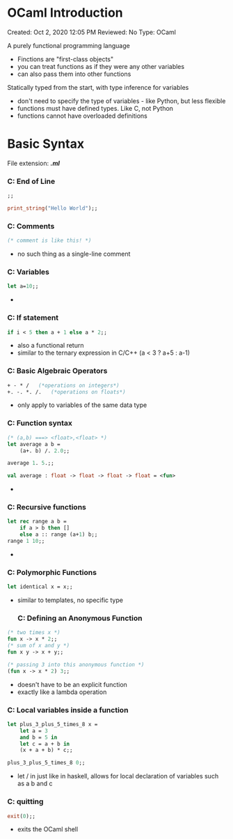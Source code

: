 # OCaml Introduction

Created: Oct 2, 2020 12:05 PM
Reviewed: No
Type: OCaml

A purely functional programming language

- Finctions are "first-class objects"
- you can treat functions as if they were any other variables
- can also pass them into other functions

Statically typed from the start, with type inference for variables

- don't need to specify the type of variables - like Python, but less flexible
- functions must have defined types. Like C, not Python
- functions cannot have overloaded definitions

# Basic Syntax

File extension: ***.ml***

### C: End of Line

```ocaml
;;

print_string("Hello World");;
```

### C: Comments

```ocaml
(* comment is like this! *)
```

- no such thing as a single-line comment

### C: Variables

```ocaml
let a=10;;
```

- 

### C: If statement

```ocaml
if i < 5 then a + 1 else a * 2;;
```

- also a functional return
- similar to the ternary expression in C/C++ (a < 3 ? a+5 : a-1)

### C: Basic Algebraic Operators

```ocaml
+ - * /   (*operations on integers*)
+. -. *. /.   (*operations on floats*)
```

- only apply to variables of the same data type

### C: Function syntax

```ocaml
(* (a,b) ===> <float>,<float> *)
let average a b =
	(a+. b) /. 2.0;;

average 1. 5.;;

val average : float -> float -> float -> float = <fun>
```

- 

### C: Recursive functions

```ocaml
let rec range a b =
	if a > b then []
	else a :: range (a+1) b;;
range 1 10;;
```

- 

### C: Polymorphic Functions

```ocaml
let identical x = x;;
```

- similar to templates, no specific type

    ### C: Defining an Anonymous Function

```ocaml
(* two times x *)
fun x -> x * 2;;
(* sum of x and y *)
fun x y -> x + y;;

(* passing 3 into this anonymous function *)
(fun x -> x * 2) 3;;
```

- doesn't have to be an explicit function
- exactly like a lambda operation

### C: Local variables inside a function

```ocaml
let plus_3_plus_5_times_8 x =
	let a = 3
	and b = 5 in
	let c = a + b in
	(x + a + b) * c;;

plus_3_plus_5_times_8 0;;
```

- let / in just like in haskell, allows for local declaration of variables such as a b and c

### C: quitting

```ocaml
exit(0);;
```

- exits the OCaml shell
